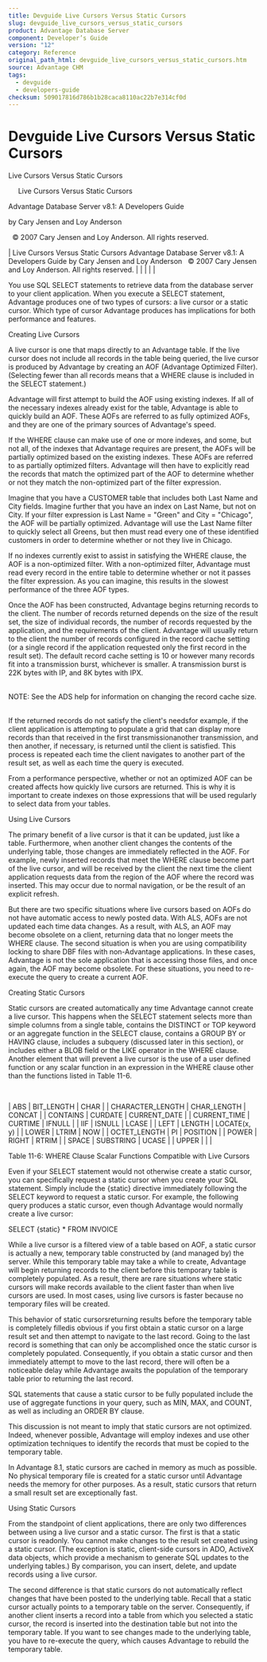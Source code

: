 ```yaml
---
title: Devguide Live Cursors Versus Static Cursors
slug: devguide_live_cursors_versus_static_cursors
product: Advantage Database Server
component: Developer’s Guide
version: "12"
category: Reference
original_path_html: devguide_live_cursors_versus_static_cursors.htm
source: Advantage CHM
tags:
  - devguide
  - developers-guide
checksum: 509017816d786b1b28caca8110ac22b7e314cf0d
---
```


# Devguide Live Cursors Versus Static Cursors

Live Cursors Versus Static Cursors

     Live Cursors Versus Static Cursors

Advantage Database Server v8.1: A Developers Guide

by Cary Jensen and Loy Anderson

  © 2007 Cary Jensen and Loy Anderson. All rights reserved.

| Live Cursors Versus Static Cursors  Advantage Database Server v8.1: A Developers Guide  by Cary Jensen and Loy Anderson    © 2007 Cary Jensen and Loy Anderson. All rights reserved. |  |  |  |  |

You use SQL SELECT statements to retrieve data from the database server to your client application. When you execute a SELECT statement, Advantage produces one of two types of cursors: a live cursor or a static cursor. Which type of cursor Advantage produces has implications for both performance and features.

Creating Live Cursors

A live cursor is one that maps directly to an Advantage table. If the live cursor does not include all records in the table being queried, the live cursor is produced by Advantage by creating an AOF (Advantage Optimized Filter). (Selecting fewer than all records means that a WHERE clause is included in the SELECT statement.)

Advantage will first attempt to build the AOF using existing indexes. If all of the necessary indexes already exist for the table, Advantage is able to quickly build an AOF. These AOFs are referred to as fully optimized AOFs, and they are one of the primary sources of Advantage's speed.

If the WHERE clause can make use of one or more indexes, and some, but not all, of the indexes that Advantage requires are present, the AOFs will be partially optimized based on the existing indexes. These AOFs are referred to as partially optimized filters. Advantage will then have to explicitly read the records that match the optimized part of the AOF to determine whether or not they match the non-optimized part of the filter expression.

Imagine that you have a CUSTOMER table that includes both Last Name and City fields. Imagine further that you have an index on Last Name, but not on City. If your filter expression is Last Name = "Green" and City = "Chicago", the AOF will be partially optimized. Advantage will use the Last Name filter to quickly select all Greens, but then must read every one of these identified customers in order to determine whether or not they live in Chicago.

If no indexes currently exist to assist in satisfying the WHERE clause, the AOF is a non-optimized filter. With a non-optimized filter, Advantage must read every record in the entire table to determine whether or not it passes the filter expression. As you can imagine, this results in the slowest performance of the three AOF types.

Once the AOF has been constructed, Advantage begins returning records to the client. The number of records returned depends on the size of the result set, the size of individual records, the number of records requested by the application, and the requirements of the client. Advantage will usually return to the client the number of records configured in the record cache setting (or a single record if the application requested only the first record in the result set). The default record cache setting is 10 or however many records fit into a transmission burst, whichever is smaller. A transmission burst is 22K bytes with IP, and 8K bytes with IPX.

   
NOTE: See the ADS help for information on changing the record cache size.  
 

If the returned records do not satisfy the client's needsfor example, if the client application is attempting to populate a grid that can display more records than that received in the first transmissionanother transmission, and then another, if necessary, is returned until the client is satisfied. This process is repeated each time the client navigates to another part of the result set, as well as each time the query is executed.

From a performance perspective, whether or not an optimized AOF can be created affects how quickly live cursors are returned. This is why it is important to create indexes on those expressions that will be used regularly to select data from your tables.

Using Live Cursors

The primary benefit of a live cursor is that it can be updated, just like a table. Furthermore, when another client changes the contents of the underlying table, those changes are immediately reflected in the AOF. For example, newly inserted records that meet the WHERE clause become part of the live cursor, and will be received by the client the next time the client application requests data from the region of the AOF where the record was inserted. This may occur due to normal navigation, or be the result of an explicit refresh.

But there are two specific situations where live cursors based on AOFs do not have automatic access to newly posted data. With ALS, AOFs are not updated each time data changes. As a result, with ALS, an AOF may become obsolete on a client, returning data that no longer meets the WHERE clause. The second situation is when you are using compatibility locking to share DBF files with non-Advantage applications. In these cases, Advantage is not the sole application that is accessing those files, and once again, the AOF may become obsolete. For these situations, you need to re-execute the query to create a current AOF.

Creating Static Cursors

Static cursors are created automatically any time Advantage cannot create a live cursor. This happens when the SELECT statement selects more than simple columns from a single table, contains the DISTINCT or TOP keyword or an aggregate function in the SELECT clause, contains a GROUP BY or HAVING clause, includes a subquery (discussed later in this section), or includes either a BLOB field or the LIKE operator in the WHERE clause. Another element that will prevent a live cursor is the use of a user defined function or any scalar function in an expression in the WHERE clause other than the functions listed in Table 11-6.

 

| ABS | BIT\_LENGTH | CHAR |
| CHARACTER\_LENGTH | CHAR\_LENGTH | CONCAT |
| CONTAINS | CURDATE | CURRENT\_DATE |
| CURRENT\_TIME | CURTIME | IFNULL |
| IIF | ISNULL | LCASE |
| LEFT | LENGTH | LOCATE(x, y) |
| LOWER | LTRIM | NOW |
| OCTET\_LENGTH | PI | POSITION |
| POWER | RIGHT | RTRIM |
| SPACE | SUBSTRING | UCASE |
| UPPER |  |  |

Table 11-6: WHERE Clause Scalar Functions Compatible with Live Cursors

Even if your SELECT statement would not otherwise create a static cursor, you can specifically request a static cursor when you create your SQL statement. Simply include the {static} directive immediately following the SELECT keyword to request a static cursor. For example, the following query produces a static cursor, even though Advantage would normally create a live cursor:

SELECT {static} \* FROM INVOICE

While a live cursor is a filtered view of a table based on AOF, a static cursor is actually a new, temporary table constructed by (and managed by) the server. While this temporary table may take a while to create, Advantage will begin returning records to the client before this temporary table is completely populated. As a result, there are rare situations where static cursors will make records available to the client faster than when live cursors are used. In most cases, using live cursors is faster because no temporary files will be created.

This behavior of static cursorsreturning results before the temporary table is completely filledis obvious if you first obtain a static cursor on a large result set and then attempt to navigate to the last record. Going to the last record is something that can only be accomplished once the static cursor is completely populated. Consequently, if you obtain a static cursor and then immediately attempt to move to the last record, there will often be a noticeable delay while Advantage awaits the population of the temporary table prior to returning the last record.

SQL statements that cause a static cursor to be fully populated include the use of aggregate functions in your query, such as MIN, MAX, and COUNT, as well as including an ORDER BY clause.

This discussion is not meant to imply that static cursors are not optimized. Indeed, whenever possible, Advantage will employ indexes and use other optimization techniques to identify the records that must be copied to the temporary table.

In Advantage 8.1, static cursors are cached in memory as much as possible. No physical temporary file is created for a static cursor until Advantage needs the memory for other purposes. As a result, static cursors that return a small result set are exceptionally fast.

Using Static Cursors

From the standpoint of client applications, there are only two differences between using a live cursor and a static cursor. The first is that a static cursor is readonly. You cannot make changes to the result set created using a static cursor. (The exception is static, client-side cursors in ADO, ActiveX data objects, which provide a mechanism to generate SQL updates to the underlying tables.) By comparison, you can insert, delete, and update records using a live cursor.

The second difference is that static cursors do not automatically reflect changes that have been posted to the underlying table. Recall that a static cursor actually points to a temporary table on the server. Consequently, if another client inserts a record into a table from which you selected a static cursor, the record is inserted into the destination table but not into the temporary table. If you want to see changes made to the underlying table, you have to re-execute the query, which causes Advantage to rebuild the temporary table.
